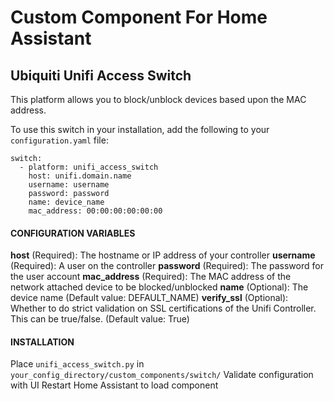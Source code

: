# Custom Component For Home Assistant
## Ubiquiti Unifi Access Switch

This platform allows you to block/unblock devices based upon the MAC address.

To use this switch in your installation, add the following to your `configuration.yaml` file:

```
switch:
  - platform: unifi_access_switch
    host: unifi.domain.name
    username: username
    password: password
    name: device_name
    mac_address: 00:00:00:00:00:00
```

#### CONFIGURATION VARIABLES
**host** (Required): The hostname or IP address of your controller
**username** (Required): A user on the controller
**password** (Required): The password for the user account
**mac_address** (Required): The MAC address of the network attached device to be blocked/unblocked
**name** (Optional): The device name (Default value: DEFAULT_NAME)
**verify_ssl** (Optional): Whether to do strict validation on SSL certifications of the Unifi Controller.  This can be true/false. (Default value: True)

#### INSTALLATION
Place `unifi_access_switch.py` in `your_config_directory/custom_components/switch/`
Validate configuration with UI
Restart Home Assistant to load component
